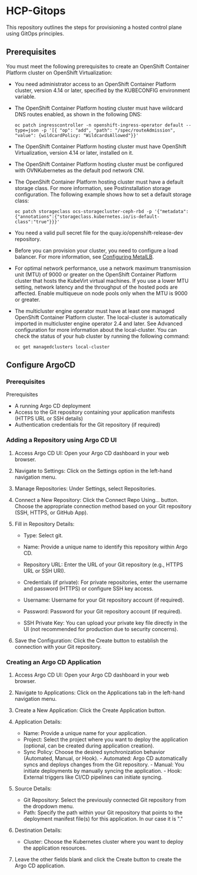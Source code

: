 # HCP-Gitops
This repository outlines the steps for provisioning a hosted control plane using GitOps principles.

## Prerequisites

You must meet the following prerequisites to create an OpenShift Container Platform cluster on OpenShift Virtualization:

- You need administrator access to an OpenShift Container Platform cluster, version 4.14 or later, specified by the KUBECONFIG environment variable.
- The OpenShift Container Platform hosting cluster must have wildcard DNS routes enabled, as shown in the following DNS:

      oc patch ingresscontroller -n openshift-ingress-operator default --type=json -p '[{ "op": "add", "path": "/spec/routeAdmission", 
      "value": {wildcardPolicy: "WildcardsAllowed"}}'

- The OpenShift Container Platform hosting cluster must have OpenShift Virtualization, version 4.14 or later, installed on it.
- The OpenShift Container Platform hosting cluster must be configured with OVNKubernetes as the default pod network CNI.
- The OpenShift Container Platform hosting cluster must have a default storage class. For more information, see Postinstallation storage configuration. The following example shows how to set a default storage class:
  
      oc patch storageclass ocs-storagecluster-ceph-rbd -p '{"metadata": {"annotations":{"storageclass.kubernetes.io/is-default- 
      class":"true"}}}'
  
- You need a valid pull secret file for the quay.io/openshift-release-dev repository.
- Before you can provision your cluster, you need to configure a load balancer. For more information, see [Configuring MetalLB](https://access.redhat.com/documentation/en-us/red_hat_advanced_cluster_management_for_kubernetes/2.9/html/clusters/cluster_mce_overview#hosting-service-cluster-configure-metallb-config).

- For optimal network performance, use a network maximum transmission unit (MTU) of 9000 or greater on the OpenShift Container Platform cluster that hosts the KubeVirt virtual machines. If you use a lower MTU setting, network latency and the throughput of the hosted pods are affected. Enable multiqueue on node pools only when the MTU is 9000 or greater.
  
- The multicluster engine operator must have at least one managed OpenShift Container Platform cluster. The local-cluster is automatically imported in multicluster engine operator 2.4 and later. See Advanced configuration for more information about the local-cluster. You can check the status of your hub cluster by running the following command:
  
      oc get managedclusters local-cluster


## Configure ArgoCD
### Prerequisites
Prerequisites
- A running Argo CD deployment
- Access to the Git repository containing your application manifests (HTTPS URL or SSH details)
- Authentication credentials for the Git repository (if required)

### Adding a Repository using Argo CD UI
1. Access Argo CD UI: Open your Argo CD dashboard in your web browser.

2. Navigate to Settings: Click on the Settings option in the left-hand navigation menu.

3. Manage Repositories: Under Settings, select Repositories.

4. Connect a New Repository: Click the Connect Repo Using... button. Choose the appropriate connection method based on your Git repository (SSH, HTTPS, or GitHub App).

5. Fill in Repository Details:
   - Type: Select git.

   - Name: Provide a unique name to identify this repository within Argo CD.

   - Repository URL: Enter the URL of your Git repository (e.g., HTTPS URL or SSH URI).

   - Credentials (if private): For private repositories, enter the username and password (HTTPS) or configure SSH key access.

   - Username: Username for your Git repository account (if required).
   - Password: Password for your Git repository account (if required).
   - SSH Private Key: You can upload your private key file directly in the UI (not recommended for production due to security concerns).
6. Save the Configuration: Click the Create button to establish the connection with your Git repository.


### Creating an Argo CD Application

1. Access Argo CD UI: Open your Argo CD dashboard in your web browser.

2. Navigate to Applications: Click on the Applications tab in the left-hand navigation menu.

3. Create a New Application: Click the Create Application button.

4. Application Details:
      - Name: Provide a unique name for your application.
      - Project: Select the project where you want to deploy the application (optional, can be created during application creation).
      - Sync Policy: Choose the desired synchronization behavior (Automated, Manual, or Hook).
            - Automated: Argo CD automatically syncs and deploys changes from the Git repository.
            - Manual: You initiate deployments by manually syncing the application.
            - Hook: External triggers like CI/CD pipelines can initiate syncing.
5. Source Details:
   - Git Repository: Select the previously connected Git repository from the dropdown menu.
   - Path: Specify the path within your Git repository that points to the deployment manifest file(s) for this application. In our case it is "."

6. Destination Details:
      - Cluster: Choose the Kubernetes cluster where you want to deploy the application resources.

7. Leave the other fields blank and click the Create button to create the Argo CD application.


